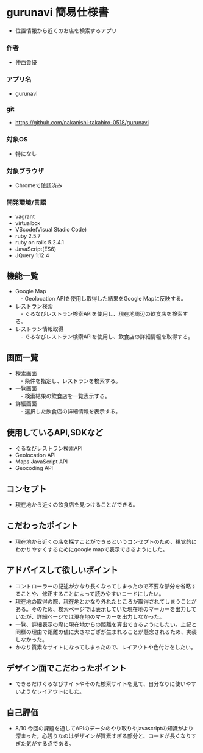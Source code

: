 # gurunavi 簡易仕様書
- 位置情報から近くのお店を検索するアプリ
### 作者
- 仲西貴優
### アプリ名
- gurunavi
### git
- https://github.com/nakanishi-takahiro-0518/gurunavi
### 対象OS
- 特になし
### 対象ブラウザ
- Chromeで確認済み
### 開発環境/言語
- vagrant  
- virtualbox  
- VScode(Visual Stadio Code)  
- ruby 2.5.7  
- ruby on rails 5.2.4.1  
- JavaScript(ES6)  
- JQuery 1.12.4  

## 機能一覧
- Google Map  
　- Geolocation APIを使用し取得した結果をGoogle Mapに反映する。  
 - レストラン検索  
 　- ぐるなびレストラン検索APIを使用し、現在地周辺の飲食店を検索する。  
 - レストラン情報取得  
 　- ぐるなびレストラン検索APIを使用し、飲食店の詳細情報を取得する。
  
## 画面一覧
 - 検索画面  
 　- 条件を指定し、レストランを検索する。  
 - 一覧画面  
 　- 検索結果の飲食店を一覧表示する。  
 - 詳細画面  
 　- 選択した飲食店の詳細情報を表示する。
  
## 使用しているAPI,SDKなど
- ぐるなびレストラン検索API  
- Geolocation API  
- Maps JavaScript API  
- Geocoding API  

## コンセプト
- 現在地から近くの飲食店を見つけることができる。

## こだわったポイント
- 現在地から近くの店を探すことができるというコンセプトのため、視覚的にわかりやすくするためにgoogle mapで表示できるようにした。
## アドバイスして欲しいポイント
- コントローラーの記述がかなり長くなってしまったので不要な部分を省略することや、修正することによって読みやすいコードにしたい。  
- 現在地の取得の際、現在地とかなり外れたところが取得されてしまうことがある。そのため、検索ページでは表示していた現在地のマーカーを出力していたが、詳細ページでは現在地のマーカーを出力しなかった。  
- 一覧、詳細表示の際に現在地からの距離を算出できるようにしたい。上記と同様の理由で距離の値に大きなござが生まれることが懸念されるため、実装しなかった。  
- かなり質素なサイトになってしまったので、レイアウトや色付けをしたい。  
## デザイン面でこだわったポイント
- できるだけぐるなびサイトやそのた検索サイトを見て、自分なりに使いやすいようなレイアウトにした。
## 自己評価
- 8/10 今回の課題を通してAPIのデータのやり取りやjavascriptの知識がより深まった。心残りなのはデザインが質素すぎる部分と、コードが長くなりすぎた気がする点である。
